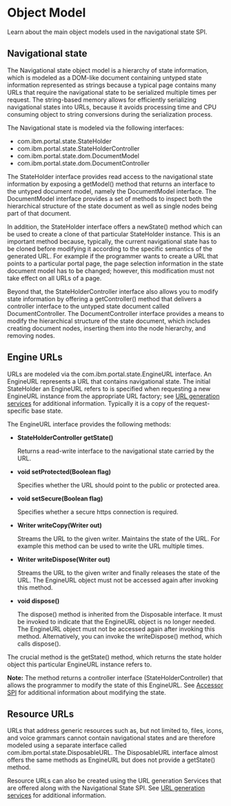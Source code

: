 # Object Model

Learn about the main object models used in the navigational state SPI.

## Navigational state

The Navigational state object model is a hierarchy of state information, which is modeled as a DOM-like document containing untyped state information represented as strings because a typical page contains many URLs that require the navigational state to be serialized multiple times per request. The string-based memory allows for efficiently serializing navigational states into URLs, because it avoids processing time and CPU consuming object to string conversions during the serialization process.

The Navigational state is modeled via the following interfaces:

-   com.ibm.portal.state.StateHolder
-   com.ibm.portal.state.StateHolderController
-   com.ibm.portal.state.dom.DocumentModel
-   com.ibm.portal.state.dom.DocumentController

The StateHolder interface provides read access to the navigational state information by exposing a getModel\(\) method that returns an interface to the untyped document model, namely the DocumentModel interface. The DocumentModel interface provides a set of methods to inspect both the hierarchical structure of the state document as well as single nodes being part of that document.

In addition, the StateHolder interface offers a newState\(\) method which can be used to create a clone of that particular StateHolder instance. This is an important method because, typically, the current navigational state has to be cloned before modifying it according to the specific semantics of the generated URL. For example if the programmer wants to create a URL that points to a particular portal page, the page selection information in the state document model has to be changed; however, this modification must not take effect on all URLs of a page.

Beyond that, the StateHolderController interface also allows you to modify state information by offering a getController\(\) method that delivers a controller interface to the untyped state document called DocumentController. The DocumentController interface provides a means to modify the hierarchical structure of the state document, which includes creating document nodes, inserting them into the node hierarchy, and removing nodes.

## Engine URLs

URLs are modeled via the com.ibm.portal.state.EngineURL interface. An EngineURL represents a URL that contains navigational state. The initial StateHolder an EngineURL refers to is specified when requesting a new EngineURL instance from the appropriate URL factory; see [URL generation services](url_gen_serv.md) for additional information. Typically it is a copy of the request-specific base state.

The EngineURL interface provides the following methods:

-   **StateHolderController getState()**

    Returns a read-write interface to the navigational state carried by the URL.

-   **void setProtected(Boolean flag)**

    Specifies whether the URL should point to the public or protected area.

-   **void setSecure(Boolean flag)**

    Specifies whether a secure https connection is required.

-   **Writer writeCopy(Writer out)**

    Streams the URL to the given writer. Maintains the state of the URL. For example this method can be used to write the URL multiple times.

-   **Writer writeDispose(Writer out)**

    Streams the URL to the given writer and finally releases the state of the URL. The EngineURL object must not be accessed again after invoking this method.

-   **void dispose()**

    The dispose() method is inherited from the Disposable interface. It must be invoked to indicate that the EngineURL object is no longer needed. The EngineURL object must not be accessed again after invoking this method. Alternatively, you can invoke the writeDispose() method, which calls dispose().


The crucial method is the getState() method, which returns the state holder object this particular EngineURL instance refers to.

**Note:** The method returns a controller interface (StateHolderController) that allows the programmer to modify the state of this EngineURL. See [Accessor SPI](accessor_spi.md) for additional information about modifying the state.

## Resource URLs

URLs that address generic resources such as, but not limited to, files, icons, and voice grammars cannot contain navigational states and are therefore modeled using a separate interface called com.ibm.portal.state.DisposableURL. The DisposableURL interface almost offers the same methods as EngineURL but does not provide a getState() method.

Resource URLs can also be created using the URL generation Services that are offered along with the Navigational State SPI. See [URL generation services](url_gen_serv.md) for additional information.


